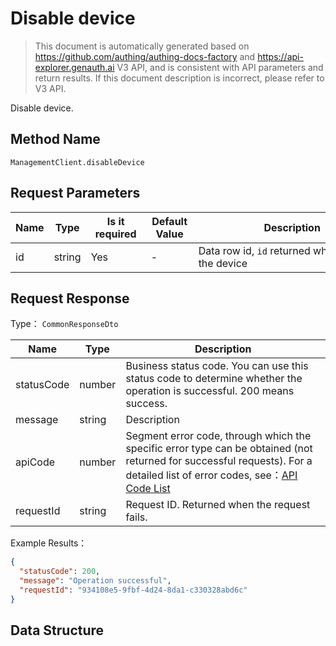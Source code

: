 # Disable device

<!--
Warning ⚠️:
Do not modify this document directly,
https://github\.com/Authing/authing-docs-factory
Use this project to generate
-->

<LastUpdated />

> This document is automatically generated based on https://github.com/authing/authing-docs-factory and https://api-explorer.genauth.ai V3 API, and is consistent with API parameters and return results. If this document description is incorrect, please refer to V3 API.

Disable device.

## Method Name

`ManagementClient.disableDevice`

## Request Parameters

| Name | Type   | <div style="width:80px">Is it required</div> | <div style="width:60px">Default Value</div> | <div style="width:300px">Description</div>          | <div style="width:200px">Example Value</div> |
| ---- | ------ | -------------------------------------------- | ------------------------------------------- | --------------------------------------------------- | -------------------------------------------- |
| id   | string | Yes                                          | -                                           | Data row id, `id` returned when creating the device |                                              |

## Request Response

Type： `CommonResponseDto`

| Name       | Type   | Description                                                                                                                                                                                                                                                                                                                                       |
| ---------- | ------ | ------------------------------------------------------------------------------------------------------------------------------------------------------------------------------------------------------------------------------------------------------------------------------------------------------------------------------------------------- |
| statusCode | number | Business status code. You can use this status code to determine whether the operation is successful. 200 means success.                                                                                                                                                                                                                           |
| message    | string | Description                                                                                                                                                                                                                                                                                                                                       |
| apiCode    | number | Segment error code, through which the specific error type can be obtained (not returned for successful requests). For a detailed list of error codes, see：[API Code List](https://api-explorer.genauth.ai/?tag=group/%E5%BC%80%E5%8F%91%E5%87%86%E5%A4%87#tag/%E5%BC%80%E5%8F%91%E5%87%86%E5%A4%87/%E9%94%99%E8%AF%AF%E5%A4%84%E7%90%86/apiCode) |
| requestId  | string | Request ID. Returned when the request fails.                                                                                                                                                                                                                                                                                                      |

Example Results：

```json
{
  "statusCode": 200,
  "message": "Operation successful",
  "requestId": "934108e5-9fbf-4d24-8da1-c330328abd6c"
}
```

## Data Structure
